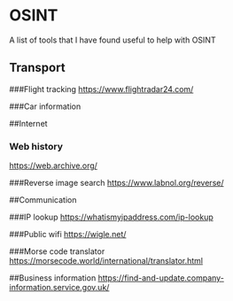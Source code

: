# OSINT
A list of tools that I have found useful to help with OSINT

## Transport

###Flight tracking
https://www.flightradar24.com/

###Car information

##Internet

### Web history
https://web.archive.org/

###Reverse image search
https://www.labnol.org/reverse/

##Communication

###IP lookup
https://whatismyipaddress.com/ip-lookup

###Public wifi
https://wigle.net/

###Morse code translator
https://morsecode.world/international/translator.html

##Business information
https://find-and-update.company-information.service.gov.uk/



